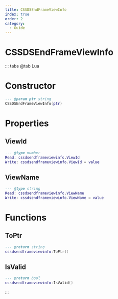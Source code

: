 ```yaml
---
title: CSSDSEndFrameViewInfo
index: true
order: 2
category:
  - Guide
---
```


# CSSDSEndFrameViewInfo

::: tabs
@tab Lua
# Constructor
```lua
--- @param ptr string
CSSDSEndFrameViewInfo(ptr)
```
# Properties
## ViewId 
```lua
--- @type number
Read: cssdsendframeviewinfo.ViewId
Write: cssdsendframeviewinfo.ViewId = value
```
## ViewName 
```lua
--- @type string
Read: cssdsendframeviewinfo.ViewName
Write: cssdsendframeviewinfo.ViewName = value
```
# Functions
## ToPtr
```lua
--- @return string
cssdsendframeviewinfo:ToPtr()
```
## IsValid
```lua
--- @return bool
cssdsendframeviewinfo:IsValid()
```

:::
